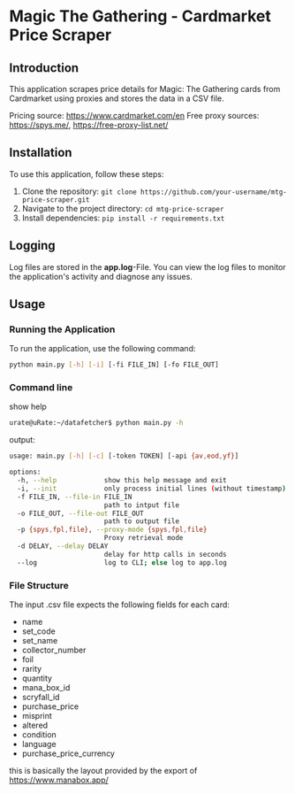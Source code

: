# Magic The Gathering - Cardmarket Price Scraper

## Introduction
This application scrapes price details for Magic: The Gathering cards from Cardmarket using proxies and stores the data in a CSV file.

Pricing source: https://www.cardmarket.com/en
Free proxy sources: https://spys.me/, https://free-proxy-list.net/

## Installation
To use this application, follow these steps:

1. Clone the repository: `git clone https://github.com/your-username/mtg-price-scraper.git`
2. Navigate to the project directory: `cd mtg-price-scraper`
3. Install dependencies: `pip install -r requirements.txt`

## Logging
Log files are stored in the **app.log**-File. You can view the log files to monitor the application's activity and diagnose any issues.

## Usage
### Running the Application
To run the application, use the following command:

```sh
python main.py [-h] [-i] [-fi FILE_IN] [-fo FILE_OUT]
```
### Command line
show help
```sh
urate@uRate:~/datafetcher$ python main.py -h
```
output:
```sh
usage: main.py [-h] [-c] [-token TOKEN] [-api {av,eod,yf}]

options:
  -h, --help            show this help message and exit
  -i, --init            only process initial lines (without timestamp)
  -f FILE_IN, --file-in FILE_IN
                        path to intput file
  -o FILE_OUT, --file-out FILE_OUT
                        path to output file
  -p {spys,fpl,file}, --proxy-mode {spys,fpl,file}
                        Proxy retrieval mode
  -d DELAY, --delay DELAY
                        delay for http calls in seconds
  --log                 log to CLI; else log to app.log
```

### File Structure
The input .csv file expects the following fields for each card:
- name
- set_code
- set_name
- collector_number
- foil
- rarity
- quantity
- mana_box_id 
- scryfall_id
- purchase_price
- misprint
- altered
- condition
- language
- purchase_price_currency

this is basically the layout provided by the export of https://www.manabox.app/ 